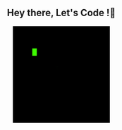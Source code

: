 <h2 align="center">  
 Hey there, Let's Code !👋
</h2>
<p align="center">  
  <img src="https://github.com/MoaidAlrazhy/MoaidAlrazhy/blob/main/tenor.gif?raw=true" alt="Code"/>
</p>

<!--
**MoaidAlrazhy/MoaidAlrazhy** is a ✨ _special_ ✨ repository because its `README.md` (this file) appears on your GitHub profile.

Here are some ideas to get you started:

- 🔭 I’m currently working on ...
- 🌱 I’m currently learning ...
- 👯 I’m looking to collaborate on ...
- 🤔 I’m looking for help with ...
- 💬 Ask me about ...
- 📫 How to reach me: ...
- 😄 Pronouns: ...
- ⚡ Fun fact: ...
-->
